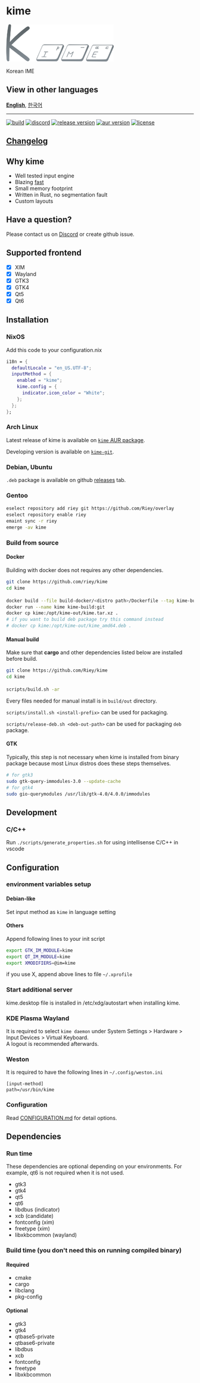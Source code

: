 # kime

[<img src="./docs/assets/kime-roundy-default-without-text-bluegrey.png" height="100">](https://github.com/Riey/kime)

Korean IME

## View in other languages

[**English**](./README.md), [한국어](./README.ko.md)

---

[<img alt="build" src="https://img.shields.io/github/actions/workflow/status/Riey/kime/ci.yaml?style=for-the-badge&branch=develop" height="25">](https://github.com/Riey/kime/actions?query=workflow%3ACI)
[<img alt="discord" src="https://img.shields.io/discord/801107569505992705.svg?style=for-the-badge" height="25">](https://discord.gg/YPnEfZqC6y)
[<img alt="release version" src="https://img.shields.io/github/v/release/Riey/kime?style=for-the-badge" height="25">](https://github.com/Riey/kime/releases)
[<img alt="aur version" src="https://img.shields.io/aur/version/kime-bin?style=for-the-badge" height="25">](https://aur.archlinux.org/packages/kime-bin/)
[<img alt="license" src="https://img.shields.io/github/license/Riey/kime?style=for-the-badge" height="25">](https://github.com/Riey/kime/blob/master/LICENSE)

## [Changelog](docs/CHANGELOG.md)

## Why kime

* Well tested input engine
* Blazing [fast](https://github.com/Riey/kime/wiki/Performance)
* Small memory footprint
* Written in Rust, no segmentation fault
* Custom layouts

## Have a question?

Please contact us on [Discord](https://discord.gg/YPnEfZqC6y) or create github issue.

## Supported frontend

- [x] XIM
- [x] Wayland
- [x] GTK3
- [x] GTK4
- [x] Qt5
- [x] Qt6

## Installation

### NixOS

Add this code to your configuration.nix

```nix
i18n = {
  defaultLocale = "en_US.UTF-8";
  inputMethod = {
    enabled = "kime";
    kime.config = {
      indicator.icon_color = "White";
    };
  };
};
```

### Arch Linux

Latest release of kime is available on [`kime` AUR package](https://aur.archlinux.org/packages/kime).

Developing version is available on [`kime-git`](https://aur.archlinux.org/packages/kime-git).

### Debian, Ubuntu

`.deb` package is available on github [releases](https://github.com/Riey/kime/releases) tab.

### Gentoo

```sh
eselect repository add riey git https://github.com/Riey/overlay
eselect repository enable riey
emaint sync -r riey
emerge -av kime
```

### Build from source

#### Docker

Building with docker does not requires any other dependencies.

```sh
git clone https://github.com/riey/kime
cd kime

docker build --file build-docker/<distro path>/Dockerfile --tag kime-build:git .
docker run --name kime kime-build:git
docker cp kime:/opt/kime-out/kime.tar.xz .
# if you want to build deb package try this command instead
# docker cp kime:/opt/kime-out/kime_amd64.deb .
```

#### Manual build

Make sure that **cargo** and other dependencies listed below are installed before build.

```sh
git clone https://github.com/Riey/kime
cd kime

scripts/build.sh -ar
```

Every files needed for manual install is in `build/out` directory.

`scripts/install.sh <install-prefix>` can be used for packaging.

`scripts/release-deb.sh <deb-out-path>` can be used for packaging `deb` package.

#### GTK

Typically, this step is not necessary when kime is installed from binary package because most Linux distros does these steps themselves.

```sh
# for gtk3
sudo gtk-query-immodules-3.0 --update-cache
# for gtk4
sudo gio-querymodules /usr/lib/gtk-4.0/4.0.0/immodules
```

## Development

### C/C++

Run `./scripts/generate_properties.sh` for using intellisense C/C++ in vscode

## Configuration

### environment variables setup

#### Debian-like

Set input method as `kime` in language setting

#### Others

Append following lines to your init script

```sh
export GTK_IM_MODULE=kime
export QT_IM_MODULE=kime
export XMODIFIERS=@im=kime
```

if you use X, append above lines to file `~/.xprofile`

### Start additional server

kime.desktop file is installed in /etc/xdg/autostart when installing kime.

### KDE Plasma Wayland

It is required to select `kime daemon` under System Settings > Hardware > Input Devices > Virtual Keyboard.  
A logout is recommended afterwards.

### Weston

It is required to have the following lines in `~/.config/weston.ini`
```
[input-method]
path=/usr/bin/kime
```

### Configuration

Read [CONFIGURATION.md](docs/CONFIGURATION.md) for detail options.

## Dependencies

### Run time

These dependencies are optional depending on your environments. For example, qt6 is not required when it is not used.

* gtk3
* gtk4
* qt5
* qt6
* libdbus (indicator)
* xcb (candidate)
* fontconfig (xim)
* freetype (xim)
* libxkbcommon (wayland)

### Build time (you don't need this on running compiled binary)

#### Required

* cmake
* cargo
* libclang
* pkg-config

#### Optional

* gtk3
* gtk4
* qtbase5-private
* qtbase6-private
* libdbus
* xcb
* fontconfig
* freetype
* libxkbcommon
